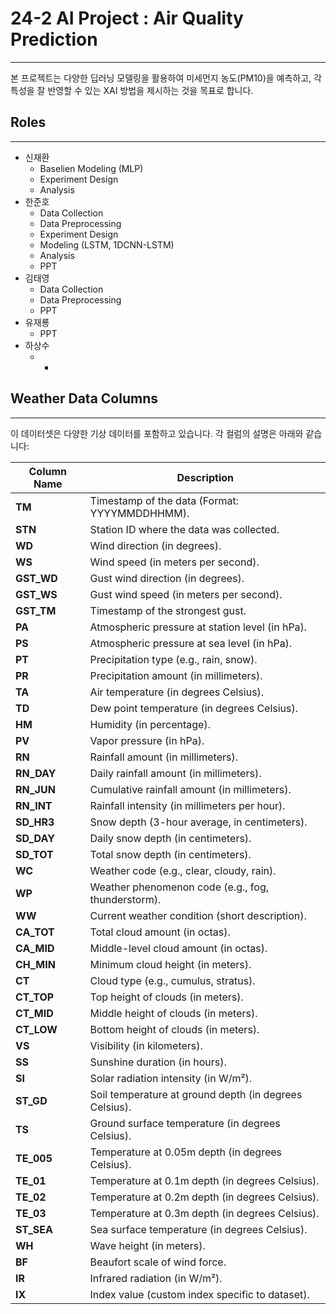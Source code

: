 # 24-2 AI Project : Air Quality Prediction
---
본 프로젝트는 다양한 딥러닝 모델링을 활용하여 미세먼지 농도(PM10)을 예측하고, 각 특성을 잘 반영할 수 있는 XAI 방법을 제시하는 것을 목표로 합니다.

## Roles
---
- 신재환
    - Baselien Modeling (MLP)
    - Experiment Design
    - Analysis
- 한준호
    - Data Collection
    - Data Preprocessing
    - Experiment Design
    - Modeling (LSTM, 1DCNN-LSTM)
    - Analysis
    - PPT
- 김태영
    - Data Collection
    - Data Preprocessing
    - PPT
- 유재룡
    - PPT
- 하상수
    - -

## Weather Data Columns
---
이 데이터셋은 다양한 기상 데이터를 포함하고 있습니다. 각 컬럼의 설명은 아래와 같습니다:

| Column Name | Description |
|-------------|-------------|
| **TM**      | Timestamp of the data (Format: YYYYMMDDHHMM). |
| **STN**     | Station ID where the data was collected. |
| **WD**      | Wind direction (in degrees). |
| **WS**      | Wind speed (in meters per second). |
| **GST_WD**  | Gust wind direction (in degrees). |
| **GST_WS**  | Gust wind speed (in meters per second). |
| **GST_TM**  | Timestamp of the strongest gust. |
| **PA**      | Atmospheric pressure at station level (in hPa). |
| **PS**      | Atmospheric pressure at sea level (in hPa). |
| **PT**      | Precipitation type (e.g., rain, snow). |
| **PR**      | Precipitation amount (in millimeters). |
| **TA**      | Air temperature (in degrees Celsius). |
| **TD**      | Dew point temperature (in degrees Celsius). |
| **HM**      | Humidity (in percentage). |
| **PV**      | Vapor pressure (in hPa). |
| **RN**      | Rainfall amount (in millimeters). |
| **RN_DAY**  | Daily rainfall amount (in millimeters). |
| **RN_JUN**  | Cumulative rainfall amount (in millimeters). |
| **RN_INT**  | Rainfall intensity (in millimeters per hour). |
| **SD_HR3**  | Snow depth (3-hour average, in centimeters). |
| **SD_DAY**  | Daily snow depth (in centimeters). |
| **SD_TOT**  | Total snow depth (in centimeters). |
| **WC**      | Weather code (e.g., clear, cloudy, rain). |
| **WP**      | Weather phenomenon code (e.g., fog, thunderstorm). |
| **WW**      | Current weather condition (short description). |
| **CA_TOT**  | Total cloud amount (in octas). |
| **CA_MID**  | Middle-level cloud amount (in octas). |
| **CH_MIN**  | Minimum cloud height (in meters). |
| **CT**      | Cloud type (e.g., cumulus, stratus). |
| **CT_TOP**  | Top height of clouds (in meters). |
| **CT_MID**  | Middle height of clouds (in meters). |
| **CT_LOW**  | Bottom height of clouds (in meters). |
| **VS**      | Visibility (in kilometers). |
| **SS**      | Sunshine duration (in hours). |
| **SI**      | Solar radiation intensity (in W/m²). |
| **ST_GD**   | Soil temperature at ground depth (in degrees Celsius). |
| **TS**      | Ground surface temperature (in degrees Celsius). |
| **TE_005**  | Temperature at 0.05m depth (in degrees Celsius). |
| **TE_01**   | Temperature at 0.1m depth (in degrees Celsius). |
| **TE_02**   | Temperature at 0.2m depth (in degrees Celsius). |
| **TE_03**   | Temperature at 0.3m depth (in degrees Celsius). |
| **ST_SEA**  | Sea surface temperature (in degrees Celsius). |
| **WH**      | Wave height (in meters). |
| **BF**      | Beaufort scale of wind force. |
| **IR**      | Infrared radiation (in W/m²). |
| **IX**      | Index value (custom index specific to dataset). |
